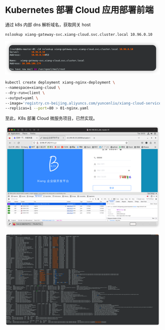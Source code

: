 

# Kubernetes 部署 Cloud 应用部署前端



通过 k8s 内部 dns 解析域名，获取网关 host

```sh
nslookup xiang-gateway-svc.xiang-cloud.svc.cluster.local 10.96.0.10
```

![image-20250114150925817](images/3%E3%80%81%E9%83%A8%E7%BD%B2%E5%89%8D%E7%AB%AF/image-20250114150925817.png)



```sh
kubectl create deployment xiang-nginx-deployment \
--namespace=xiang-cloud \
--dry-run=client \
--output=yaml \
--image='registry.cn-beijing.aliyuncs.com/yuncenliu/xiang-cloud-service:nginx-1.0' \
--replicas=1 --port=80 > 01-nginx.yaml
```





至此，K8s 部署 Cloud 微服务项目，已然实现。



![image-20250114160348147](images/3%E3%80%81%E9%83%A8%E7%BD%B2%E5%89%8D%E7%AB%AF/image-20250114160348147.png)



![image-20250114160337458](images/3%E3%80%81%E9%83%A8%E7%BD%B2%E5%89%8D%E7%AB%AF/image-20250114160337458.png)

